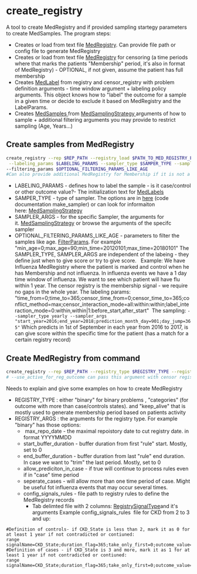 # create_registry
A tool to create MedRegistry and if provided sampling startegy parameters to create MedSamples.
The program steps:

- Creates or load from text file [MedRegistry](/Infrastructure%20Home%20Page/MedProcessTools%20Library/MedRegistry). Can provide file path or config file to generate MedRegistry
- Creates or load from text file [MedRegistry](/Infrastructure%20Home%20Page/MedProcessTools%20Library/MedRegistry) for censoring (a time periods where that marks the patients "Membership" period, it's also in format of MedRegistry) - OPTIONAL, if not given, assume the patient has full membership
- Creates [MedLabel](https://Medial-EarlySign.github.io/MR_LIBS/classMedLabels) from registry and censor_registry with problem definition arguments - time window argument + labeling policy arguments. This object knows how to "label" the outcome for a sample in a given time or decide to exclude it based on MedRegistry and the LabelParams.
- Creates [MedSamples ](/Infrastructure%20Home%20Page/MedProcessTools%20Library/MedSamples)from [MedSamplingStrategy ](/Infrastructure%20Home%20Page/MedProcessTools%20Library/MedRegistry/MedSamplingStrategy)arguments of how to sample + additional filtering arguments you may provide to restrict sampling (Age, Years...)
## Create samples from MedRegistry
```bash
create_registry --rep $REP_PATH --registry_load $PATH_TO_MED_REGISTRY_FILE --registry_active_periods_complete_controls_sig MEMBERSHIP \
 --labeling_params $LABELING_PARAMS --sampler_type $SAMPER_TYPE --sampler_args $SAMPLER_ARGS --samples_save $OUTPUT_PATH_FOR_MEDSAMPLES \
--filtering_params $OPTIONAL_FILTERING_PARAMS_LIKE_AGE
#Can also provide additional MedRegistry for Membership if it is not a signal, by passing "--censor_load".
```

- LABELING_PARAMS - defines how to label the sample - is it case/control or other outcome value?- The initialization text for [MedLabels](/Infrastructure%20Home%20Page/MedProcessTools%20Library/MedLabels)
- SAMPER_TYPE - type of sampler. The options are in [here](https://Medial-EarlySign.github.io/MR_LIBS/classMedSamplingStrategy.html#a161f9af97fe2dd90bff67a5ac58679ff) (code documentation make_sampler) or can look for informaiton here: [MedSamplingStrategy](/Infrastructure%20Home%20Page/MedProcessTools%20Library/MedRegistry/MedSamplingStrategy)
- SAMPLER_ARGS - for the specific Sampler, the arguments for it. [MedSamplingStrategy](/Infrastructure%20Home%20Page/MedProcessTools%20Library/MedRegistry/MedSamplingStrategy) or browse the arguments of the specifc sampler
- OPTIONAL_FILTERING_PARAMS_LIKE_AGE - parameters to filter the samples like age. [FilterParams](https://Medial-EarlySign.github.io/MR_LIBS/classFilterParams). For example "min_age=0;max_age=90;min_time=20120101;max_time=20180101"
The SAMPLER_TYPE, SAMPLER_ARGS are independent of the labeing - they define just when to give score or try to give score.
 
Example:
We have Influenza MedRegistry where the patient is marked and control when he has Membership and not influenza. In influenza events we have a 1 day time window of influenza.
We want to see which patient will have flu within 1 year. The censor registry is the membership signal - we require no gaps in the whole year.
The labeling params:
"time_from=0;time_to=365;censor_time_from=0;censor_time_to=365;conflict_method=max;censor_interaction_mode=all:within:within;label_interaction_mode=0:within,within|1:before_start,after_start" 
The sampling:
`--sampler_type yearly --sampler_args "start_year=2016;end_year=2018;prediction_month_day=901;day_jump=365"`
Which predicts in 1st of September in each year from 2016 to 2017, is can give score within the specific time for the patient (has a match for a certain registry record)
## Create MedRegistry from command
```bash
create_registry --rep $REP_PATH --registry_type $REGISTRY_TYPE --registry_init  $REGISTRY_ARGS --registry_save $OUTPUT_PATH_FOR_MEDREGISTRY 
# --use_active_for_reg_outcome can pass this argument with censor registry, whether with "--registry_active_periods_complete_controls_sig" or "--registry_active_periods_complete_controls"
```
Needs to explain and give some examples on how to create MedRegistry

- REGISTRY_TYPE : either "binary" for binary problems , "categories" (for outcome with more than case/controls states). and "keep_alive" that is mostly used to generate membership period based on patients activity
- REGISTRY_ARGS : the arguments for the registry type. For example "binary" has those options:
    -  max_repo_date - the maximal repoistory date to cut registry date. in format YYYYMMDD
    - start_buffer_duration - buffer duration from first "rule" start. Mostly, set to 0
    - end_buffer_duration - buffer duration from last "rule" end duration. In case we want to "trim" the last period. Mostly, set to 0
    - allow_prediciton_in_case - if true will continue to process rules even if in "case" time period
    - seperate_cases - will allow more than one time period of case. Might be useful fot influenza events that may occur several times.
    - config_signals_rules - file path to registry rules to define the MedRegistry records
        - Tab delimted file with 2 columns: [RegistrySignalType](https://Medial-EarlySign.github.io/MR_LIBS/classRegistrySignal.html)and it's arguments
Example config_signals_rules  file for CKD from 2 to 3 and up:
```
#Definition of controls- if CKD_State is less than 2, mark it as 0 for at least 1 year if not contradicted or contiuned:
range	signalName=CKD_State;duration_flag=365;take_only_first=0;outcome_value=0;min_value=0;max_value=2
#Definition of cases - if CKD_State is 3 and more, mark it as 1 for at least 1 year if not contradicted or contiuned:
range	signalName=CKD_State;duration_flag=365;take_only_first=0;outcome_value=1;min_value=3;max_value=9
```
